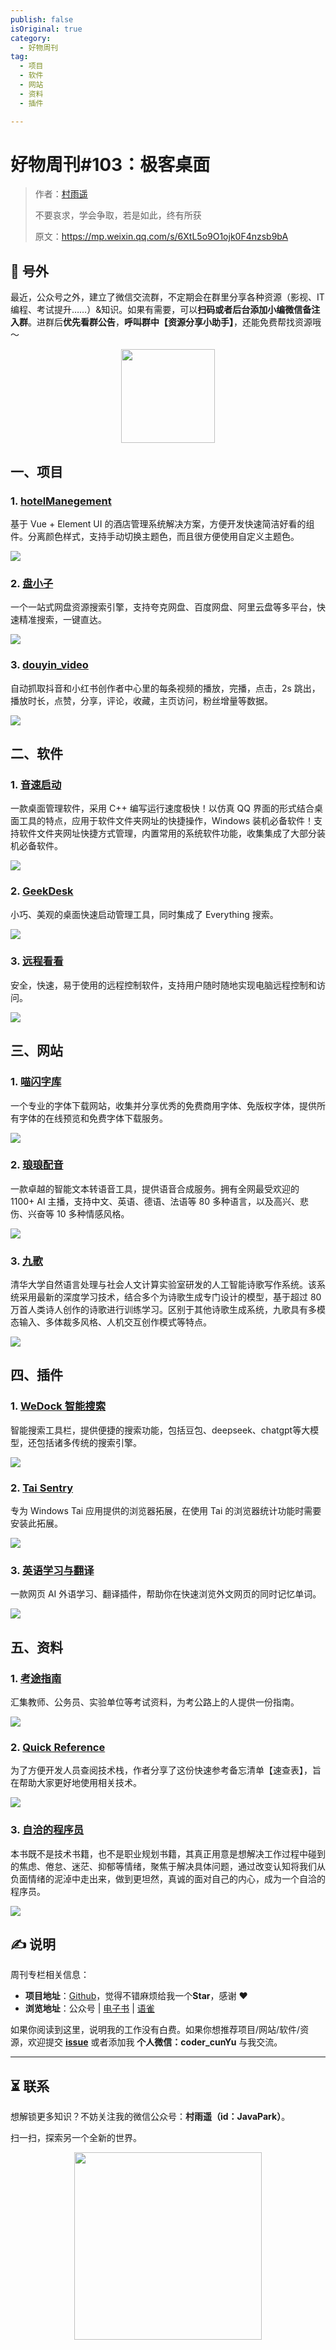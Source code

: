 ```yaml
---
publish: false
isOriginal: true
category:
  - 好物周刊
tag:
  - 项目
  - 软件
  - 网站
  - 资料
  - 插件

---
```


# 好物周刊#103：极客桌面

> 作者：[村雨遥](https://github.com/cunyu1943)
> 
> 不要哀求，学会争取，若是如此，终有所获
> 
> 原文：https://mp.weixin.qq.com/s/6XtL5o9O1ojk0F4nzsb9bA


## 🎈 号外 

最近，公众号之外，建立了微信交流群，不定期会在群里分享各种资源（影视、IT 编程、考试提升……）&知识。如果有需要，可以**扫码或者后台添加小编微信备注入群**。进群后**优先看群公告**，**呼叫群中【资源分享小助手】**，还能免费帮找资源哦～

<center>
<img src="/contact/wxgroup.jpg" width="150"> 
</center>

## 一、项目

### 1. [hotelManegement](https://github.com/mynameisly/HotelManagement)

基于 Vue + Element UI 的酒店管理系统解决方案，方便开发快速简洁好看的组件。分离颜色样式，支持手动切换主题色，而且很方便使用自定义主题色。

![](assets/0419-0425/1745192720260-898ba987-f5a0-468b-bd24-5859b78fb494.webp)

### 2. [盘小子](https://github.com/towelong/panxiaozi)

一个一站式网盘资源搜索引擎，支持夸克网盘、百度网盘、阿里云盘等多平台，快速精准搜索，一键直达。

![](assets/0419-0425/1745192826619-f9acddd0-f7ba-48fa-9b1a-0454b5beba52.webp)

### 3. [douyin_video](https://github.com/cwjcw/xhs_douyin_content)

自动抓取抖音和小红书创作者中心里的每条视频的播放，完播，点击，2s 跳出，播放时长，点赞，分享，评论，收藏，主页访问，粉丝增量等数据。

![](assets/0419-0425/1745192947251-ae2865c5-ce32-4cf8-8f02-59954e00bc0c.webp)

## 二、软件

### 1. [音速启动](https://www.vstartapp.com)

一款桌面管理软件，采用 C++ 编写运行速度极快！以仿真 QQ 界面的形式结合桌面工具的特点，应用于软件文件夹网址的快捷操作，Windows 装机必备软件！支持软件文件夹网址快捷方式管理，内置常用的系统软件功能，收集集成了大部分装机必备软件。

![](assets/0419-0425/1744674978480-d7ef6c89-9ad9-4377-8d82-68bb572a4568.webp)

### 2. [GeekDesk](https://github.com/BookerLiu/GeekDesk)

小巧、美观的桌面快速启动管理工具，同时集成了 Everything 搜索。

![](assets/0419-0425/1744685323377-6592c67f-8f73-4522-89f6-280fdbd43957.webp)

### 3. [远程看看](https://www.anyviewer.cn)

安全，快速，易于使用的远程控制软件，支持用户随时随地实现电脑远程控制和访问。

![](assets/0419-0425/1744702015810-a28ecaec-4dda-442f-84a7-4e02350344b7.webp)

## 三、网站

### 1. [喵闪字库](https://www.miao3.cn)

一个专业的字体下载网站，收集并分享优秀的免费商用字体、免版权字体，提供所有字体的在线预览和免费字体下载服务。

![](assets/0419-0425/1744718096648-558c286d-6f7b-428b-a923-d7ed5a9eb510.webp)

### 2. [琅琅配音](https://www.lang123.top)

一款卓越的智能文本转语音工具，提供语音合成服务。拥有全网最受欢迎的 1100+ AI 主播，支持中文、英语、德语、法语等 80 多种语言，以及高兴、悲伤、兴奋等 10 多种情感风格。

![](assets/0419-0425/1744718347552-e07644a8-bd9e-48c8-86ce-b95916b63e60.webp)

### 3. [九歌](https://jiuge.thunlp.org)

清华大学自然语言处理与社会人文计算实验室研发的人工智能诗歌写作系统。该系统采用最新的深度学习技术，结合多个为诗歌生成专门设计的模型，基于超过 80 万首人类诗人创作的诗歌进行训练学习。区别于其他诗歌生成系统，九歌具有多模态输入、多体裁多风格、人机交互创作模式等特点。

![](assets/0419-0425/1744848368063-be711bf5-b112-448b-b344-0be0d94dedeb.webp)

## 四、插件

### 1. [WeDock 智能搜索](https://chromewebstore.google.com/detail/wedock智能搜索/bcempikghekhnhildnoacolmpgjbjhhp?authuser=1&hl=zh-CN)

智能搜索工具栏，提供便捷的搜索功能，包括豆包、deepseek、chatgpt等大模型，还包括诸多传统的搜索引擎。

![](assets/0419-0425/1744847623823-11a006ad-2222-4a88-b690-67d24daed345.webp)

### 2. [Tai Sentry](https://chromewebstore.google.com/detail/tai-sentry/fmjgafoilnpanbpgdkljkjfjgainboim)

专为 Windows Tai 应用提供的浏览器拓展，在使用 Tai 的浏览器统计功能时需要安装此拓展。

![](assets/0419-0425/1744847992430-38ca8467-0a61-437c-bbbc-753f583f1911.webp)

### 3. [英语学习与翻译](https://chromewebstore.google.com/detail/英语学习与翻译-neonlingo/ifhljpgdgoimmfacomakolapgnamfkbd)

一款网页 AI 外语学习、翻译插件，帮助你在快速浏览外文网页的同时记忆单词。

![](assets/0419-0425/1744890044920-91b46b0a-9a5b-4465-b8d3-8005dcd4624f.webp)

## 五、资料

### 1. [考途指南](https://pppw1my52v.feishu.cn/wiki/DGtMwJailirOwPk3OBIcTbTCnhg)

汇集教师、公务员、实验单位等考试资料，为考公路上的人提供一份指南。

![](assets/0419-0425/1744888849609-659f9319-ab7b-40f5-824e-c4afca67085e.webp)

### 2. [Quick Reference](https://github.com/jaywcjlove/reference)

为了方便开发人员查阅技术栈，作者分享了这份快速参考备忘清单【速查表】，旨在帮助大家更好地使用相关技术。

![](assets/0419-0425/1745224191574-450f3ae0-1f95-423b-8e8d-786a19014fbc.webp)

### 3. [自洽的程序员](https://github.com/zhangchenchen/self-consistent-coder)

本书既不是技术书籍，也不是职业规划书籍，其真正用意是想解决工作过程中碰到的焦虑、倦怠、迷茫、抑郁等情绪，聚焦于解决具体问题，通过改变认知将我们从负面情绪的泥淖中走出来，做到更坦然，真诚的面对自己的内心，成为一个自洽的程序员。

![](assets/0419-0425/1745280991985-e2b10193-15f9-4d9b-aada-04976d7fb54b.webp)

## 

## ✍️ 说明

周刊专栏相关信息：

- **项目地址**：[Github](https://github.com/cunyu1943/weekly)，觉得不错麻烦给我一个**Star**，感谢 ❤️
- **浏览地址**：公众号 | [电子书](https://cunyu1943.github.io/weekly) | [语雀](https://yuque.com/cunyu1943/weekly)

如果你阅读到这里，说明我的工作没有白费。如果你想推荐项目/网站/软件/资源，欢迎提交 **[issue](https://github.com/cunyu1943/weekly/issues)** 或者添加我 **个人微信：coder_cunYu** 与我交流。

---

## ⏳ 联系

想解锁更多知识？不妨关注我的微信公众号：**村雨遥（id：JavaPark）**。

扫一扫，探索另一个全新的世界。

<center>
<img src="/contact/contact.png" width="300">
</center>


